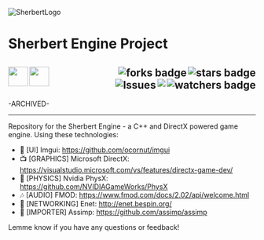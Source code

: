 ![SherbertLogo](https://user-images.githubusercontent.com/43964243/235794484-d102352c-b546-442b-8641-276e9dc37ce1.png)

# Sherbert Engine Project

<!-- Header Start -->
  <a href = "https://learn.microsoft.com/en-us/cpp/c-language"> <img align="left" height="40" img width="40" src="https://cdn.simpleicons.org/c"> </a>
  <a href = "https://learn.microsoft.com/en-us/cpp/cpp-language"> <img align="left" height="40" img width="40" src="https://cdn.simpleicons.org/c++"> </a>
  <img align="right" alt="stars badge"  src="https://img.shields.io/github/stars/jdsherbert/sherbert-engine?icon=apache-spark.svg"/>
  <img align="right" alt="forks badge"  src="https://img.shields.io/github/forks/jdsherbert/sherbert-engine?label=Fork"/>
  <img align="right" alt="watchers badge"  src="https://img.shields.io/github/watchers/jdsherbert/sherbert-engine"/>
  <img align="right" src="https://hits.seeyoufarm.com/api/count/incr/badge.svg?url=https%3A%2F%2Fgithub.com%2FJDSherbert%2FSherbert-Engine%2Fhit-counter%2FREADME&count_bg=%2379C83D&title_bg=%23555555&icon=awesomelists.svg&color=black&labelColor=0E1128&title=hits&style=for-the-badge">
  <img align="right" alt="Issues"       src="https://img.shields.io/github/issues/jdsherbert/sherbert-engine"/>
  <br></br>
  -----------------------------------------------------------------------
  
  -ARCHIVED- 
  
  
  -----------------------------------------------------------------------
Repository for the Sherbert Engine - a C++ and DirectX powered game engine.
Using these technologies:
 - 📲  [UI] Imgui: https://github.com/ocornut/imgui
 - 📺 [GRAPHICS] Microsoft DirectX: https://visualstudio.microsoft.com/vs/features/directx-game-dev/
 - 🚀 [PHYSICS] Nvidia PhysX: https://github.com/NVIDIAGameWorks/PhysX
 - 🎶 [AUDIO] FMOD: https://www.fmod.com/docs/2.02/api/welcome.html
 - 📶 [NETWORKING] Enet: http://enet.bespin.org/
 - 📩 [IMPORTER] Assimp: https://github.com/assimp/assimp

Lemme know if you have any questions or feedback!
